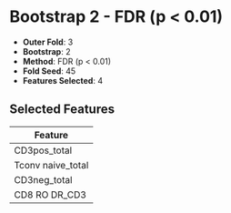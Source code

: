 # Bootstrap 2 - FDR (p < 0.01)

- **Outer Fold**: 3
- **Bootstrap**: 2
- **Method**: FDR (p < 0.01)
- **Fold Seed**: 45
- **Features Selected**: 4

## Selected Features

| Feature |
|---------|
| CD3pos_total |
| Tconv naive_total |
| CD3neg_total |
| CD8 RO DR_CD3 |

